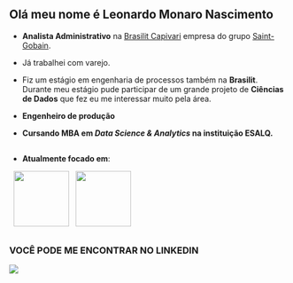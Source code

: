 ## Olá meu nome é Leonardo Monaro Nascimento
  -  **Analista Administrativo** na [Brasilit Capivari](https://www.brasilit.com.br/) empresa do grupo [Saint-Gobain](https://www.saint-gobain.com.br/). 
  
  - Já trabalhei com varejo. 
  
  - Fiz um estágio em engenharia de processos também na **Brasilit**. Durante meu estágio pude participar de um grande projeto de **Ciências de Dados** que fez eu me interessar muito pela área.
  
  - **Engenheiro de produção**
  
  - **Cursando MBA em *Data Science & Analytics* na instituição ESALQ.**

##
  
  - **Atualmente focado em**: 
  
  <div display="inline">
  &nbsp;&nbsp;<img width=100 height=100 src="https://cdn.jsdelivr.net/gh/devicons/devicon@latest/icons/python/python-original-wordmark.svg" />&nbsp;&nbsp;
  <img width=100 height=100 src="https://cdn.jsdelivr.net/gh/devicons/devicon@latest/icons/mysql/mysql-original-wordmark.svg" /> 
  <div>

##
  
  ### **VOCÊ PODE ME ENCONTRAR NO LINKEDIN**
  <a href="https://www.linkedin.com/in/leonardo-monaro-577861219/">
  <img src="https://img.shields.io/badge/linkedin-%230077B5.svg?style=for-the-badge&logo=linkedin&logoColor=white">
  </a>
